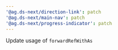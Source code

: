 ```yaml
---
'@ag.ds-next/direction-link': patch
'@ag.ds-next/main-nav': patch
'@ag.ds-next/progress-indicator': patch
---
```


Update usage of `forwardRefWithAs`

